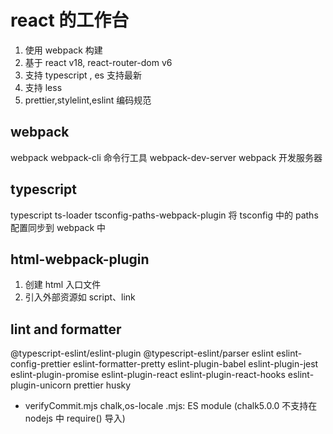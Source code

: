# react 的工作台

1. 使用 webpack 构建
2. 基于 react v18, react-router-dom v6
3. 支持 typescript , es 支持最新
4. 支持 less
5. prettier,stylelint,eslint 编码规范

## webpack

webpack
webpack-cli 命令行工具
webpack-dev-server webpack 开发服务器

## typescript

typescript
ts-loader
tsconfig-paths-webpack-plugin 将 tsconfig 中的 paths 配置同步到 webpack 中

## html-webpack-plugin

1. 创建 html 入口文件
2. 引入外部资源如 script、link

## lint and formatter

@typescript-eslint/eslint-plugin
@typescript-eslint/parser
eslint
eslint-config-prettier
eslint-formatter-pretty
eslint-plugin-babel
eslint-plugin-jest
eslint-plugin-promise
eslint-plugin-react
eslint-plugin-react-hooks
eslint-plugin-unicorn
prettier
husky

- verifyCommit.mjs
    chalk,os-locale
    .mjs: ES module (chalk5.0.0 不支持在 nodejs 中 require() 导入)
